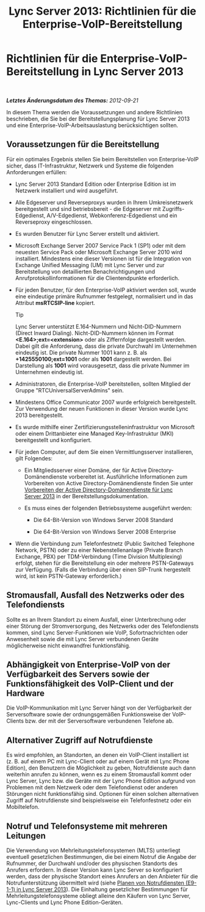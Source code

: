 ﻿---
title: 'Lync Server 2013: Richtlinien für die Enterprise-VoIP-Bereitstellung'
TOCTitle: Richtlinien für die Enterprise-VoIP-Bereitstellung
ms:assetid: 8985bd93-7613-4cef-9c89-51df6049ed9b
ms:mtpsurl: https://technet.microsoft.com/de-de/library/Gg398694(v=OCS.15)
ms:contentKeyID: 49294671
ms.date: 05/19/2016
mtps_version: v=OCS.15
ms.translationtype: HT
---

# Richtlinien für die Enterprise-VoIP-Bereitstellung in Lync Server 2013

 

_**Letztes Änderungsdatum des Themas:** 2012-09-21_

In diesem Thema werden die Voraussetzungen und andere Richtlinien beschrieben, die Sie bei der Bereitstellungsplanung für Lync Server 2013 und eine Enterprise-VoIP-Arbeitsauslastung berücksichtigen sollten.

## Voraussetzungen für die Bereitstellung

Für ein optimales Ergebnis stellen Sie beim Bereitstellen von Enterprise-VoIP sicher, dass IT-Infrastruktur, Netzwerk und Systeme die folgenden Anforderungen erfüllen:

  - Lync Server 2013 Standard Edition oder Enterprise Edition ist im Netzwerk installiert und wird ausgeführt.

  - Alle Edgeserver und Reverseproxys wurden in Ihrem Umkreisnetzwerk bereitgestellt und sind betriebsbereit - die Edgeserver mit Zugriffs-Edgedienst, A/V-Edgedienst, Webkonferenz-Edgedienst und ein Reverseproxy eingeschlossen.

  - Es wurden Benutzer für Lync Server erstellt und aktiviert.

  - Microsoft Exchange Server 2007 Service Pack 1 (SP1) oder mit dem neuesten Service Pack oder Microsoft Exchange Server 2010 wird installiert. Mindestens eine dieser Versionen ist für die Integration von Exchange Unified Messaging (UM) mit Lync Server und zur Bereitstellung von detaillierten Benachrichtigungen und Anrufprotokollinformationen für die Clientendpunkte erforderlich.

  - Für jeden Benutzer, für den Enterprise-VoIP aktiviert werden soll, wurde eine eindeutige primäre Rufnummer festgelegt, normalisiert und in das Attribut **msRTCSIP-line** kopiert.
    

    > [!TIP]
    > Lync Server unterstützt E.164-Nummern und Nicht-DID-Nummern (Direct Inward Dialing). Nicht-DID-Nummern können im Format <STRONG>&lt;E.164&gt;;ext=&lt;extension&gt;</STRONG> oder als Ziffernfolge dargestellt werden. Dabei gilt die Anforderung, dass die private Durchwahl im Unternehmen eindeutig ist. Die private Nummer&nbsp;1001 kann z.&nbsp;B. als <STRONG>+1425550100;ext=1001</STRONG> oder als <STRONG>1001</STRONG> dargestellt werden. Bei Darstellung als <STRONG>1001</STRONG> wird vorausgesetzt, dass die private Nummer im Unternehmen eindeutig ist.



  - Administratoren, die Enterprise-VoIP bereitstellen, sollten Mitglied der Gruppe "RTCUniversalServerAdmins" sein.

  - Mindestens Office Communicator 2007 wurde erfolgreich bereitgestellt. Zur Verwendung der neuen Funktionen in dieser Version wurde Lync 2013 bereitgestellt.

  - Es wurde mithilfe einer Zertifizierungsstelleninfrastruktur von Microsoft oder einem Drittanbieter eine Managed Key-Infrastruktur (MKI) bereitgestellt und konfiguriert.

  - Für jeden Computer, auf dem Sie einen Vermittlungsserver installieren, gilt Folgendes:
    
      - Ein Mitgliedsserver einer Domäne, der für Active Directory-Domänendienste vorbereitet ist. Ausführliche Informationen zum Vorbereiten von Active Directory-Domänendienste finden Sie unter [Vorbereiten der Active Directory-Domänendienste für Lync Server 2013](lync-server-2013-preparing-active-directory-domain-services.md) in der Bereitstellungsdokumentation.
    
      - Es muss eines der folgenden Betriebssysteme ausgeführt werden:
        
          -   
            Die 64-Bit-Version von Windows Server 2008 Standard
        
          -   
            Die 64-Bit-Version von Windows Server 2008 Enterprise

  - Wenn die Verbindung zum Telefonfestnetz (Public Switched Telephone Network, PSTN) oder zu einer Nebenstellenanlage (Private Branch Exchange, PBX) per TDM-Verbindung (Time Division Multiplexing) erfolgt, stehen für die Bereitstellung ein oder mehrere PSTN-Gateways zur Verfügung. (Falls die Verbindung über einen SIP-Trunk hergestellt wird, ist kein PSTN-Gateway erforderlich.)

## Stromausfall, Ausfall des Netzwerks oder des Telefondiensts

Sollte es an Ihrem Standort zu einem Ausfall, einer Unterbrechung oder einer Störung der Stromversorgung, des Netzwerks oder des Telefondiensts kommen, sind Lync Server-Funktionen wie VoIP, Sofortnachrichten oder Anwesenheit sowie die mit Lync Server verbundenen Geräte möglicherweise nicht einwandfrei funktionsfähig.

## Abhängigkeit von Enterprise-VoIP von der Verfügbarkeit des Servers sowie der Funktionsfähigkeit des VoIP-Client und der Hardware

Die VoIP-Kommunikation mit Lync Server hängt von der Verfügbarkeit der Serversoftware sowie der ordnungsgemäßen Funktionsweise der VoIP-Clients bzw. der mit der Serversoftware verbundenen Telefone ab.

## Alternativer Zugriff auf Notrufdienste

Es wird empfohlen, an Standorten, an denen ein VoIP-Client installiert ist (z. B. auf einem PC mit Lync-Client oder auf einem Gerät mit Lync Phone Edition), den Benutzern die Möglichkeit zu geben, Notrufdienste auch dann weiterhin anrufen zu können, wenn es zu einem Stromausfall kommt oder Lync Server, Lync bzw. die Geräte mit der Lync Phone Edition aufgrund von Problemen mit dem Netzwerk oder dem Telefondienst oder anderen Störungen nicht funktionsfähig sind. Optionen für einen solchen alternativen Zugriff auf Notrufdienste sind beispielsweise ein Telefonfestnetz oder ein Mobiltelefon.

## Notruf und Telefonsysteme mit mehreren Leitungen

Die Verwendung von Mehrleitungstelefonsystemen (MLTS) unterliegt eventuell gesetzlichen Bestimmungen, die bei einem Notruf die Angabe der Rufnummer, der Durchwahl und/oder des physischen Standorts des Anrufers erfordern. In dieser Version kann Lync Server so konfiguriert werden, dass der physische Standort eines Anrufers an den Anbieter für die Notrufunterstützung übermittelt wird (siehe [Planen von Notrufdiensten (E9-1-1) in Lync Server 2013](lync-server-2013-planning-for-emergency-services-e9-1-1.md)). Die Einhaltung gesetzlicher Bestimmungen für Mehrleitungstelefonsysteme obliegt alleine den Käufern von Lync Server, Lync-Clients und Lync Phone Edition-Geräten.

